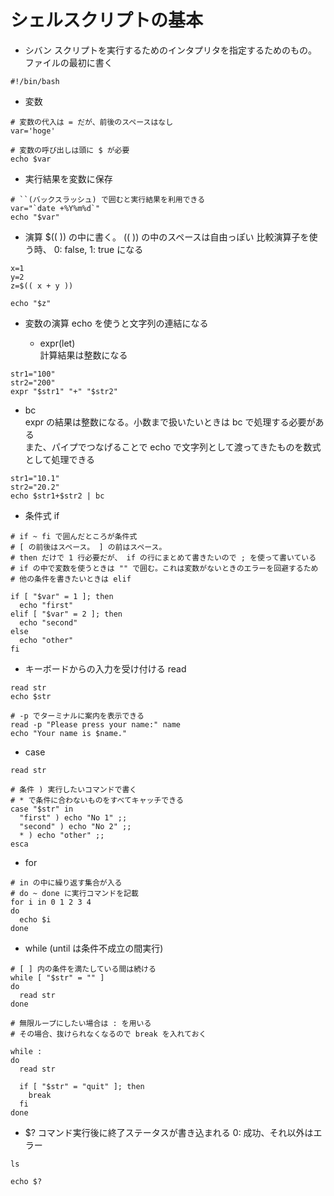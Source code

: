 # シェルスクリプトの基本
- シバン
スクリプトを実行するためのインタプリタを指定するためのもの。
ファイルの最初に書く

```
#!/bin/bash
```

- 変数

```
# 変数の代入は = だが、前後のスペースはなし
var='hoge' 

# 変数の呼び出しは頭に $ が必要
echo $var
```

- 実行結果を変数に保存

```
# ``(バックスラッシュ) で囲むと実行結果を利用できる
var="`date +%Y%m%d`"
echo "$var"
```

- 演算
$(( )) の中に書く。
(( )) の中のスペースは自由っぽい
比較演算子を使う時、 0: false, 1: true になる

```
x=1
y=2
z=$(( x + y ))

echo "$z"
```

- 変数の演算
echo を使うと文字列の連結になる

  - expr(let)  
  計算結果は整数になる
```
str1="100"
str2="200"
expr "$str1" "+" "$str2"
```

  - bc  
  expr の結果は整数になる。小数まで扱いたいときは bc で処理する必要がある  
  また、パイプでつなげることで echo で文字列として渡ってきたものを数式として処理できる
```
str1="10.1"
str2="20.2"
echo $str1+$str2 | bc
```

- 条件式 if

```
# if ~ fi で囲んだところが条件式
# [ の前後はスペース。 ] の前はスペース。
# then だけで 1 行必要だが、 if の行にまとめて書きたいので ; を使って書いている
# if の中で変数を使うときは "" で囲む。これは変数がないときのエラーを回避するため
# 他の条件を書きたいときは elif

if [ "$var" = 1 ]; then
  echo "first"
elif [ "$var" = 2 ]; then
  echo "second"
else
  echo "other"
fi
```

- キーボードからの入力を受け付ける read

```
read str
echo $str

# -p でターミナルに案内を表示できる
read -p "Please press your name:" name
echo "Your name is $name."
```

- case

```
read str

# 条件 ) 実行したいコマンドで書く
# * で条件に合わないものをすべてキャッチできる
case "$str" in
  "first" ) echo "No 1" ;;
  "second" ) echo "No 2" ;;
  * ) echo "other" ;;
esca
```

- for

```
# in の中に繰り返す集合が入る
# do ~ done に実行コマンドを記載
for i in 0 1 2 3 4
do
  echo $i
done
```

- while (until は条件不成立の間実行)

```
# [ ] 内の条件を満たしている間は続ける
while [ "$str" = "" ]
do
  read str
done

# 無限ループにしたい場合は : を用いる
# その場合、抜けられなくなるので break を入れておく

while :
do
  read str
  
  if [ "$str" = "quit" ]; then
    break
  fi
done
```

- $?
コマンド実行後に終了ステータスが書き込まれる
0: 成功、それ以外はエラー

```
ls

echo $?
```

